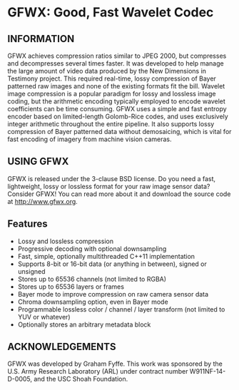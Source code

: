 GFWX: Good, Fast Wavelet Codec
==============================

INFORMATION
-----------
GFWX achieves compression ratios similar to JPEG 2000, but compresses and decompresses several times faster. It was developed to help manage the large amount of video data produced by the New Dimensions in Testimony project. This required real-time, lossy compression of Bayer patterned raw images and none of the existing formats fit the bill. Wavelet image compression is a popular paradigm for lossy and lossless image coding, but the arithmetic encoding typically employed to encode wavelet coefficients can be time consuming. GFWX uses a simple and fast entropy encoder based on limited-length Golomb-Rice codes, and uses exclusively integer arithmetic throughout the entire pipeline. It also supports lossy compression of Bayer patterned data without demosaicing, which is vital for fast encoding of imagery from machine vision cameras.

USING GFWX
----------
GFWX is released under the 3-clause BSD license. Do you need a fast, lightweight, lossy or lossless format for your raw image sensor data? Consider GFWX! You can read more about it and download the source code at http://www.gfwx.org.

Features
--------
* Lossy and lossless compression
* Progressive decoding with optional downsampling
* Fast, simple, optionally multithreaded C++11 implementation
* Supports 8-bit or 16-bit data (or anything in between), signed or unsigned
* Stores up to 65536 channels (not limited to RGBA)
* Stores up to 65536 layers or frames
* Bayer mode to improve compression on raw camera sensor data
* Chroma downsampling option, even in Bayer mode
* Programmable lossless color / channel / layer transform (not limited to YUV or whatever)
* Optionally stores an arbitrary metadata block

ACKNOWLEDGEMENTS
----------------
GFWX was developed by Graham Fyffe. This work was sponsored by the U.S. Army Research Laboratory (ARL) under contract number W911NF-14-D-0005, and the USC Shoah Foundation.
